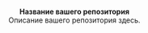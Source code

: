 <p align="center">
  <b>Название вашего репозитория</b><br>
  Описание вашего репозитория здесь.
</p>
